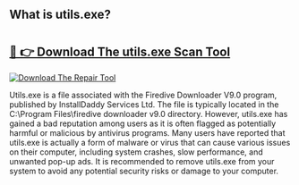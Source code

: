 ## What is utils.exe? 

# <h2><a href="https://exedetect.com/download.php?utils.exe">🔗 👉 Download The utils.exe Scan Tool</a></h2>

[![Download The Repair Tool](https://exedetect.com/download-button.jpg)](https://exedetect.com/download.php?utils.exe)

Utils.exe is a file associated with the Firedive Downloader V9.0 program, published by InstallDaddy Services Ltd. The file is typically located in the C:\Program Files\firedive downloader v9.0 directory. However, utils.exe has gained a bad reputation among users as it is often flagged as potentially harmful or malicious by antivirus programs. Many users have reported that utils.exe is actually a form of malware or virus that can cause various issues on their computer, including system crashes, slow performance, and unwanted pop-up ads. It is recommended to remove utils.exe from your system to avoid any potential security risks or damage to your computer.